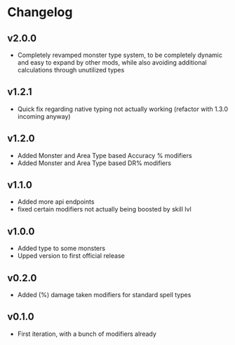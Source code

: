 # Changelog

## v2.0.0
* Completely revamped monster type system, to be completely dynamic and easy to expand by other mods, 
while also avoiding additional calculations through unutilized types

## v1.2.1
* Quick fix regarding native typing not actually working (refactor with 1.3.0 incoming anyway)

## v1.2.0
* Added Monster and Area Type based Accuracy % modifiers
* Added Monster and Area Type based DR% modifiers

## v1.1.0
* Added more api endpoints
* fixed certain modifiers not actually being boosted by skill lvl

## v1.0.0
* Added type to some monsters
* Upped version to first official release

## v0.2.0
* Added (%) damage taken modifiers for standard spell types

## v0.1.0
* First iteration, with a bunch of modifiers already